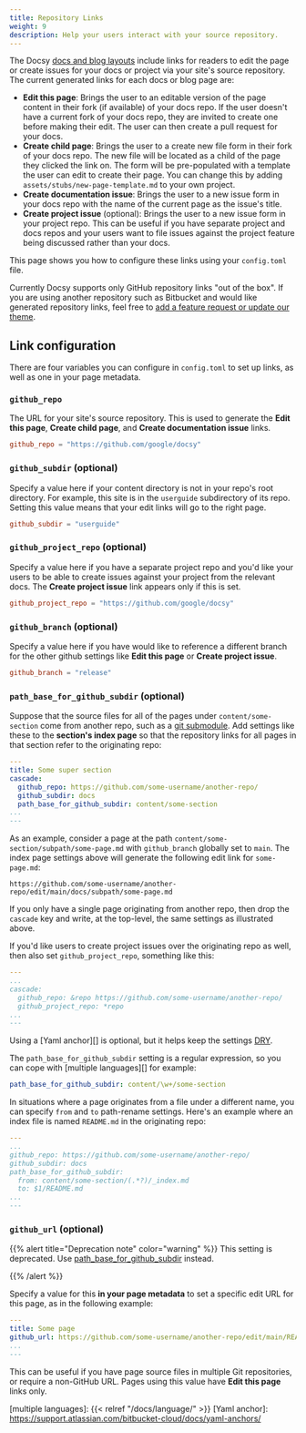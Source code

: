 ```yaml
---
title: Repository Links
weight: 9
description: Help your users interact with your source repository.
---
```


The Docsy [docs and blog layouts](/docs/adding-content/content/#adding-docs-and-blog-posts) include links for readers to edit the page or create issues for your docs or project via your site's source repository. The current generated links for each docs or blog page are:

* **Edit this page**: Brings the user to an editable version of the page content in their fork (if available) of your docs repo. If the user doesn't have a current fork of your docs repo, they are invited to create one before making their edit. The user can then create a pull request for your docs.
* **Create child page**: Brings the user to a create new file form in their fork of your docs repo.  The new file will be located as a child of the page they clicked the link on.  The form will be pre-populated with a template the user can edit to create their page.  You can change this by adding `assets/stubs/new-page-template.md` to your own project.
* **Create documentation issue**: Brings the user to a new issue form in your docs repo with the name of the current page as the issue's title.
* **Create project issue** (optional): Brings the user to a new issue form in your project repo. This can be useful if you have separate project and docs repos and your users want to file issues against the project feature being discussed rather than your docs.

This page shows you how to configure these links using your `config.toml` file.

Currently Docsy supports only GitHub repository links "out of the box". If you are using another repository such as Bitbucket and would like generated repository links, feel free to [add a feature request or update our theme](/docs/contribution-guidelines/).

## Link configuration

There are four variables you can configure in `config.toml` to set up links, as well as one in your page metadata.

### `github_repo`

The URL for your site's source repository. This is used to generate the **Edit this page**, **Create child page**, and **Create documentation issue** links.

```toml
github_repo = "https://github.com/google/docsy"
```

### `github_subdir` (optional)

Specify a value here if your content directory is not in your repo's root directory. For example, this site is in the `userguide` subdirectory of its repo. Setting this value means that your edit links will go to the right page.

```toml
github_subdir = "userguide"
```

### `github_project_repo` (optional)

Specify a value here if you have a separate project repo and you'd like your users to be able to create issues against your project from the relevant docs. The **Create project issue** link appears only if this is set.

```toml
github_project_repo = "https://github.com/google/docsy"
```

### `github_branch` (optional)

Specify a value here if you have would like to reference a different branch for the other github settings like **Edit this page** or **Create project issue**.

```toml
github_branch = "release"
```

### `path_base_for_github_subdir` (optional)

Suppose that the source files for all of the pages under `content/some-section`
come from another repo, such as a [git submodule][]. Add settings like these to
the **section's index page** so that the repository links for all pages in that
section refer to the originating repo:

```yaml
---
title: Some super section
cascade:
  github_repo: https://github.com/some-username/another-repo/
  github_subdir: docs
  path_base_for_github_subdir: content/some-section
...
---
```

As an example, consider a page at the path
`content/some-section/subpath/some-page.md` with `github_branch` globally set to
`main`. The index page settings above will generate the following edit link for
`some-page.md`:

```nocode
https://github.com/some-username/another-repo/edit/main/docs/subpath/some-page.md
```

If you only have a single page originating from another repo, then drop the
`cascade` key and write, at the top-level, the same settings as illustrated
above.

If you'd like users to create project issues over the originating repo as well,
then also set `github_project_repo`, something like this:

```yaml
---
...
cascade:
  github_repo: &repo https://github.com/some-username/another-repo/
  github_project_repo: *repo
...
---
```

Using a [Yaml anchor][] is optional, but it helps keep the settings [DRY][].

The `path_base_for_github_subdir` setting is a regular expression, so you can
cope with [multiple languages][] for example:

```yaml
path_base_for_github_subdir: content/\w+/some-section
```

In situations where a page originates from a file under a different name, you
can specify `from` and `to` path-rename settings. Here's an example where an
index file is named `README.md` in the originating repo:

```yaml
---
...
github_repo: https://github.com/some-username/another-repo/
github_subdir: docs
path_base_for_github_subdir:
  from: content/some-section/(.*?)/_index.md
  to: $1/README.md
...
---
```

### `github_url` (optional)

{{% alert title="Deprecation note" color="warning" %}}
  This setting is deprecated. Use [path_base_for_github_subdir][] instead.

  [path_base_for_github_subdir]: #path_base_for_github_subdir-optional
{{% /alert %}}

Specify a value for this **in your page metadata** to set a specific edit URL for this page, as in the following example:

```yaml
---
title: Some page
github_url: https://github.com/some-username/another-repo/edit/main/README.md
...
---
```

This can be useful if you have page source files in multiple Git repositories, or require a non-GitHub URL.  Pages using this value have **Edit this page** links only.

[DRY]: https://en.wikipedia.org/wiki/Don%27t_repeat_yourself
[git submodule]: https://git-scm.com/book/en/v2/Git-Tools-Submodules
[multiple languages]: {{< relref "/docs/language/" >}}
[Yaml anchor]: https://support.atlassian.com/bitbucket-cloud/docs/yaml-anchors/
